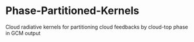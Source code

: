 # Phase-Partitioned-Kernels
Cloud radiative kernels for partitioning cloud feedbacks by cloud-top phase in GCM output
